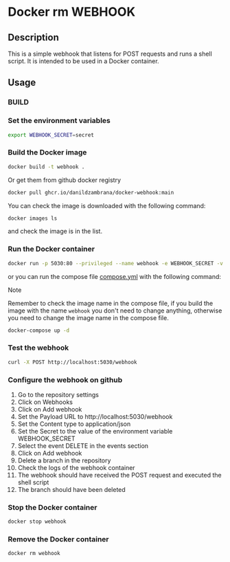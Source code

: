 # Docker rm WEBHOOK

## Description

This is a simple webhook that listens for POST requests and runs a shell script. It is intended to be used in a Docker container.

## Usage

### BUILD

### Set the environment variables

```bash
export WEBHOOK_SECRET=secret
```

### Build the Docker image

```bash
docker build -t webhook .
```

Or get them from github docker registry
    
```bash
docker pull ghcr.io/danildzambrana/docker-webhook:main
```

You can check the image is downloaded with the following command:

```bash
docker images ls
```

and check the image is in the list.

### Run the Docker container

```bash
docker run -p 5030:80 --privileged --name webhook -e WEBHOOK_SECRET -v /var/run/docker.sock:/var/run/docker.sock ghcr.io/danildzambrana/docker-webhook:main uvicorn main:app --host 0.0.0.0 --port 80
``` 

or you can run the compose file [compose.yml](compose.yml) with the following command:
> [!NOTE]  
> Remember to check the image name in the compose file, if you build the image with the name `webhook` you don't need to change anything, otherwise you need to change the image name in the compose file.

```bash
docker-compose up -d
```

### Test the webhook

```bash
curl -X POST http://localhost:5030/webhook
```

### Configure the webhook on github
1. Go to the repository settings
2. Click on Webhooks
3. Click on Add webhook
4. Set the Payload URL to http://localhost:5030/webhook
5. Set the Content type to application/json
6. Set the Secret to the value of the environment variable WEBHOOK_SECRET
7. Select the event DELETE in the events section
8. Click on Add webhook
9. Delete a branch in the repository
10. Check the logs of the webhook container
11. The webhook should have received the POST request and executed the shell script
12. The branch should have been deleted

### Stop the Docker container

```bash
docker stop webhook
```

### Remove the Docker container

```bash
docker rm webhook
```

